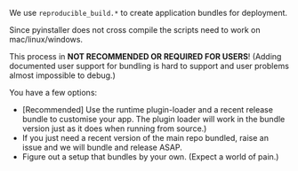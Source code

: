 We use `reproducible_build.*` to create application bundles for deployment.

Since pyinstaller does not cross compile the scripts need to work on mac/linux/windows.

This process in __NOT RECOMMENDED OR REQUIRED FOR USERS__! (Adding documented user
support for bundling is hard to support and user problems almost impossible to debug.)

You have a few options:
 - [Recommended] Use the runtime plugin-loader and a recent release bundle to customise
   your app. The plugin loader will work in the bundle version just as it does when
   running from source.)
 - If you just need a recent version of the main repo bundled, raise an issue and we
   will bundle and release ASAP.
 - Figure out a setup that bundles by your own. (Expect a world of pain.)
